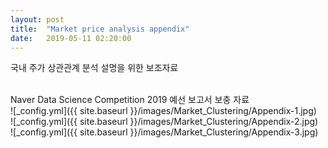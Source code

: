 ```yaml
---
layout: post
title:  "Market price analysis appendix"
date:   2019-05-11 02:20:00
---
```

국내 주가 상관관계 분석 설명을 위한 보조자료<br>

<br>
Naver Data Science Competition 2019 예선 보고서 보충 자료

<br>
![_config.yml]({{ site.baseurl }}/images/Market_Clustering/Appendix-1.jpg)<br>
![_config.yml]({{ site.baseurl }}/images/Market_Clustering/Appendix-2.jpg)<br>
![_config.yml]({{ site.baseurl }}/images/Market_Clustering/Appendix-3.jpg)<br>
